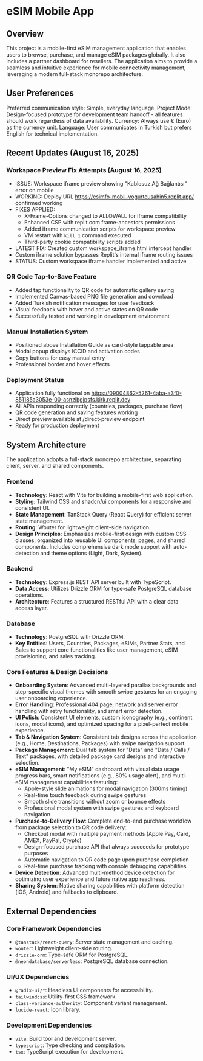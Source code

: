 # eSIM Mobile App

## Overview

This project is a mobile-first eSIM management application that enables users to browse, purchase, and manage eSIM packages globally. It also includes a partner dashboard for resellers. The application aims to provide a seamless and intuitive experience for mobile connectivity management, leveraging a modern full-stack monorepo architecture.

## User Preferences

Preferred communication style: Simple, everyday language.
Project Mode: Design-focused prototype for development team handoff - all features should work regardless of data availability.
Currency: Always use € (Euro) as the currency unit.
Language: User communicates in Turkish but prefers English for technical implementation.

## Recent Updates (August 16, 2025)

### Workspace Preview Fix Attempts (August 16, 2025)
- ISSUE: Workspace iframe preview showing "Kablosuz Ağ Bağlantısı" error on mobile
- WORKING: Deploy URL https://esimfo-mobil-yogurtcusahin5.replit.app/ confirmed working
- FIXES APPLIED: 
  - X-Frame-Options changed to ALLOWALL for iframe compatibility
  - Enhanced CSP with replit.com frame-ancestors permissions  
  - Added iframe communication scripts for workspace preview
  - VM restart with `kill 1` command executed
  - Third-party cookie compatibility scripts added
- LATEST FIX: Created custom workspace_iframe.html intercept handler 
- Custom iframe solution bypasses Replit's internal iframe routing issues
- STATUS: Custom workspace iframe handler implemented and active

### QR Code Tap-to-Save Feature  
- Added tap functionality to QR code for automatic gallery saving
- Implemented Canvas-based PNG file generation and download
- Added Turkish notification messages for user feedback
- Visual feedback with hover and active states on QR code
- Successfully tested and working in development environment

### Manual Installation System
- Positioned above Installation Guide as card-style tappable area
- Modal popup displays ICCID and activation codes
- Copy buttons for easy manual entry
- Professional border and hover effects

### Deployment Status
- Application fully functional on https://09004862-5261-4aba-a3f0-851185a3053e-00-asnzibgjpsfs.kirk.replit.dev
- All APIs responding correctly (countries, packages, purchase flow)
- QR code generation and saving features working
- Direct preview available at /direct-preview endpoint
- Ready for production deployment

## System Architecture

The application adopts a full-stack monorepo architecture, separating client, server, and shared components.

### Frontend
- **Technology**: React with Vite for building a mobile-first web application.
- **Styling**: Tailwind CSS and shadcn/ui components for a responsive and consistent UI.
- **State Management**: TanStack Query (React Query) for efficient server state management.
- **Routing**: Wouter for lightweight client-side navigation.
- **Design Principles**: Emphasizes mobile-first design with custom CSS classes, organized into reusable UI components, pages, and shared components. Includes comprehensive dark mode support with auto-detection and theme options (Light, Dark, System).

### Backend
- **Technology**: Express.js REST API server built with TypeScript.
- **Data Access**: Utilizes Drizzle ORM for type-safe PostgreSQL database operations.
- **Architecture**: Features a structured RESTful API with a clear data access layer.

### Database
- **Technology**: PostgreSQL with Drizzle ORM.
- **Key Entities**: Users, Countries, Packages, eSIMs, Partner Stats, and Sales to support core functionalities like user management, eSIM provisioning, and sales tracking.

### Core Features & Design Decisions
- **Onboarding System**: Advanced multi-layered parallax backgrounds and step-specific visual themes with smooth swipe gestures for an engaging user onboarding experience.
- **Error Handling**: Professional 404 page, network and server error handling with retry functionality, and smart error detection.
- **UI Polish**: Consistent UI elements, custom iconography (e.g., continent icons, modal icons), and optimized spacing for a pixel-perfect mobile experience.
- **Tab & Navigation System**: Consistent tab designs across the application (e.g., Home, Destinations, Packages) with swipe navigation support.
- **Package Management**: Dual tab system for "Data" and "Data / Calls / Text" packages, with detailed package card designs and interactive selection.
- **eSIM Management**: "My eSIM" dashboard with visual data usage progress bars, smart notifications (e.g., 80% usage alert), and multi-eSIM management capabilities featuring:
  - Apple-style slide animations for modal navigation (300ms timing)
  - Real-time touch feedback during swipe gestures  
  - Smooth slide transitions without zoom or bounce effects
  - Professional modal system with swipe gestures and keyboard navigation
- **Purchase-to-Delivery Flow**: Complete end-to-end purchase workflow from package selection to QR code delivery:
  - Checkout modal with multiple payment methods (Apple Pay, Card, AMEX, PayPal, Crypto)
  - Design-focused purchase API that always succeeds for prototype purposes
  - Automatic navigation to QR code page upon purchase completion
  - Real-time purchase tracking with console debugging capabilities
- **Device Detection**: Advanced multi-method device detection for optimizing user experience and future native app readiness.
- **Sharing System**: Native sharing capabilities with platform detection (iOS, Android) and fallbacks to clipboard.

## External Dependencies

### Core Framework Dependencies
- `@tanstack/react-query`: Server state management and caching.
- `wouter`: Lightweight client-side routing.
- `drizzle-orm`: Type-safe ORM for PostgreSQL.
- `@neondatabase/serverless`: PostgreSQL database connection.

### UI/UX Dependencies
- `@radix-ui/*`: Headless UI components for accessibility.
- `tailwindcss`: Utility-first CSS framework.
- `class-variance-authority`: Component variant management.
- `lucide-react`: Icon library.

### Development Dependencies
- `vite`: Build tool and development server.
- `typescript`: Type checking and compilation.
- `tsx`: TypeScript execution for development.